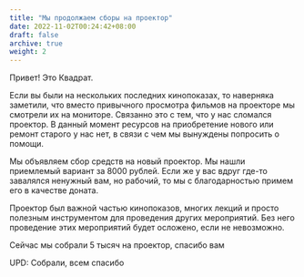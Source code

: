 ```yaml
---
title: "Мы продолжаем сборы на проектор"
date: 2022-11-02T00:24:42+08:00
draft: false
archive: true
weight: 2
---
```

Привет! Это Квадрат. 
 
Если вы были на нескольких последних кинопоказах, то наверняка заметили, что вместо привычного просмотра фильмов на проекторе мы смотрели их на мониторе. Связанно это с тем, что у нас сломался проектор. В данный момент ресурсов на приобретение нового или ремонт старого у нас нет, в связи с чем мы вынуждены попросить о помощи.  
 
Мы объявляем сбор средств на новый проектор. Мы нашли приемлемый вариант за 8000 рублей. Если же у вас вдруг где-то завалялся ненужный вам, но рабочий, то мы с благодарностью примем его в качестве доната.

Проектор был важной частью кинопоказов, многих лекций и просто полезным инструментом для проведения других мероприятий. Без него проведение этих мероприятий будет осложено, если не невозможно.

Сейчас мы собрали 5 тысяч на проектор, спасибо вам

UPD: Собрали, всем спасибо